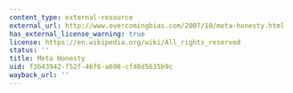 ```yaml
---
content_type: external-resource
external_url: http://www.overcomingbias.com/2007/10/meta-honesty.html
has_external_license_warning: true
license: https://en.wikipedia.org/wiki/All_rights_reserved
status: ''
title: Meta Honesty
uid: f3b43942-f52f-46f6-a698-cfd8d5635b9c
wayback_url: ''
---
```

